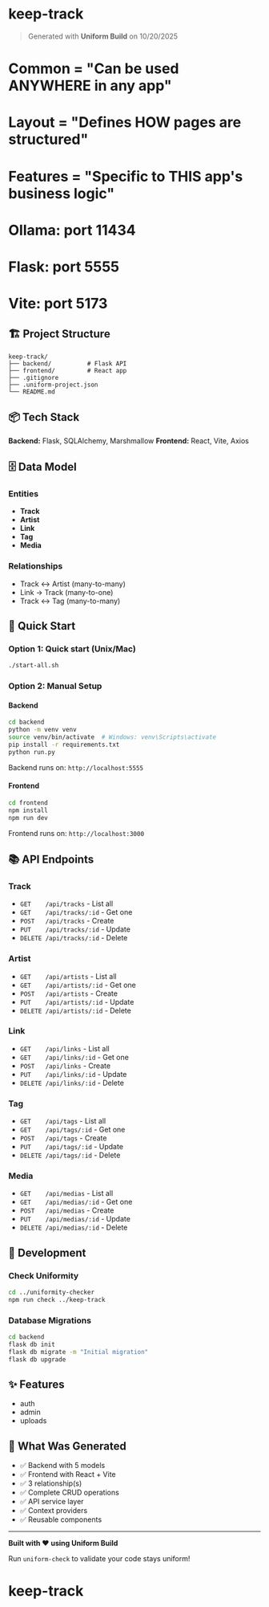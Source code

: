 # keep-track

> Generated with **Uniform Build** on 10/20/2025

# Common = "Can be used ANYWHERE in any app"
# Layout = "Defines HOW pages are structured"  
# Features = "Specific to THIS app's business logic"

# Ollama: port 11434
# Flask: port 5555
# Vite: port 5173

## 🏗️ Project Structure

```
keep-track/
├── backend/          # Flask API
├── frontend/         # React app
├── .gitignore
├── .uniform-project.json
└── README.md
```

## 📦 Tech Stack

**Backend:** Flask, SQLAlchemy, Marshmallow
**Frontend:** React, Vite, Axios

## 🗄️ Data Model


### Entities
- **Track**
- **Artist**
- **Link**
- **Tag**
- **Media**

### Relationships
- Track ↔ Artist (many-to-many)
- Link → Track (many-to-one)
- Track ↔ Tag (many-to-many)


## 🚀 Quick Start


### Option 1: Quick start (Unix/Mac)
```bash
./start-all.sh
```


### Option 2: Manual Setup


#### Backend
```bash
cd backend
python -m venv venv
source venv/bin/activate  # Windows: venv\Scripts\activate
pip install -r requirements.txt
python run.py
```

Backend runs on: `http://localhost:5555`



#### Frontend
```bash
cd frontend
npm install
npm run dev
```

Frontend runs on: `http://localhost:3000`


## 📚 API Endpoints


### Track
- `GET    /api/tracks` - List all
- `GET    /api/tracks/:id` - Get one
- `POST   /api/tracks` - Create
- `PUT    /api/tracks/:id` - Update
- `DELETE /api/tracks/:id` - Delete

### Artist
- `GET    /api/artists` - List all
- `GET    /api/artists/:id` - Get one
- `POST   /api/artists` - Create
- `PUT    /api/artists/:id` - Update
- `DELETE /api/artists/:id` - Delete

### Link
- `GET    /api/links` - List all
- `GET    /api/links/:id` - Get one
- `POST   /api/links` - Create
- `PUT    /api/links/:id` - Update
- `DELETE /api/links/:id` - Delete

### Tag
- `GET    /api/tags` - List all
- `GET    /api/tags/:id` - Get one
- `POST   /api/tags` - Create
- `PUT    /api/tags/:id` - Update
- `DELETE /api/tags/:id` - Delete

### Media
- `GET    /api/medias` - List all
- `GET    /api/medias/:id` - Get one
- `POST   /api/medias` - Create
- `PUT    /api/medias/:id` - Update
- `DELETE /api/medias/:id` - Delete




## 🔧 Development

### Check Uniformity
```bash
cd ../uniformity-checker
npm run check ../keep-track
```

### Database Migrations
```bash
cd backend
flask db init
flask db migrate -m "Initial migration"
flask db upgrade
```

## ✨ Features

- auth
- admin
- uploads

## 🎯 What Was Generated

- ✅ Backend with 5 models
- ✅ Frontend with React + Vite
- ✅ 3 relationship(s)
- ✅ Complete CRUD operations
- ✅ API service layer
- ✅ Context providers
- ✅ Reusable components

---

**Built with ❤️ using Uniform Build**

Run `uniform-check` to validate your code stays uniform!
# keep-track
